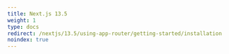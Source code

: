 ```yaml
---
title: Next.js 13.5
weight: 1
type: docs
redirect: /nextjs/13.5/using-app-router/getting-started/installation
noindex: true
---
```

